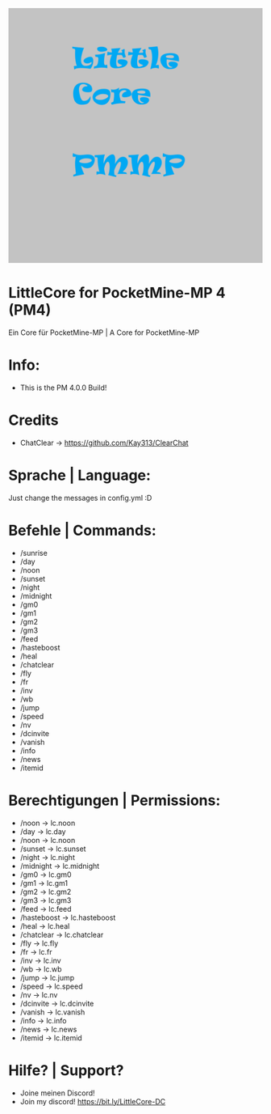 [![alt](https://github.com/Milchreisfan/LittleCore/blob/main/lc.png)](https://github.com/Milchreisfan/LittleCore)
# LittleCore for PocketMine-MP 4 (PM4) #
Ein Core für PocketMine-MP | A Core for PocketMine-MP


# Info: #
- This is the PM 4.0.0 Build!

# Credits #

- ChatClear -> https://github.com/Kay313/ClearChat

# Sprache | Language: #
Just change the messages in config.yml :D

# Befehle | Commands: #

- /sunrise
- /day
- /noon
- /sunset
- /night
- /midnight
- /gm0
- /gm1
- /gm2
- /gm3
- /feed
- /hasteboost
- /heal
- /chatclear
- /fly
- /fr
- /inv
- /wb
- /jump
- /speed
- /nv
- /dcinvite
- /vanish
- /info
- /news
- /itemid

# Berechtigungen | Permissions: #

- /noon -> lc.noon
- /day -> lc.day
- /noon -> lc.noon
- /sunset -> lc.sunset
- /night -> lc.night
- /midnight -> lc.midnight
- /gm0 -> lc.gm0
- /gm1 -> lc.gm1
- /gm2 -> lc.gm2
- /gm3 -> lc.gm3
- /feed -> lc.feed
- /hasteboost -> lc.hasteboost
- /heal -> lc.heal
- /chatclear -> lc.chatclear
- /fly -> lc.fly
- /fr -> lc.fr
- /inv -> lc.inv
- /wb -> lc.wb
- /jump -> lc.jump
- /speed -> lc.speed
- /nv -> lc.nv
- /dcinvite -> lc.dcinvite
- /vanish -> lc.vanish
- /info -> lc.info
- /news -> lc.news
- /itemid -> lc.itemid

# Hilfe? | Support? #
- Joine meinen Discord!
- Join my discord!
https://bit.ly/LittleCore-DC
